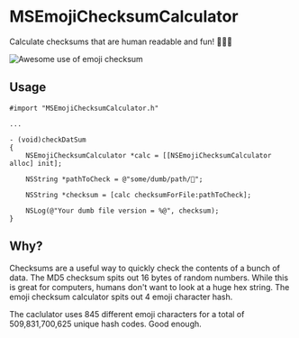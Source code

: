 MSEmojiChecksumCalculator
=========================

Calculate checksums that are human readable and fun! 🍌🙆🚽

![Awesome use of emoji checksum](http://f.cl.ly/items/2Z1d07360n2s1R1R2L17/Screenshot%202013-10-14%2012.26.03.png)

## Usage
```
#import "MSEmojiChecksumCalculator.h"

...

- (void)checkDatSum
{
	NSEmojiChecksumCalculator *calc = [[NSEmojiChecksumCalculator alloc] init];

	NSString *pathToCheck = @"some/dumb/path/🍺";

	NSString *checksum = [calc checksumForFile:pathToCheck];

	NSLog(@"Your dumb file version = %@", checksum);
}
```

## Why?

Checksums are a useful way to quickly check the contents of a bunch of data. The MD5 checksum spits out 16 bytes of random numbers. While this is great for computers, humans don't want to look at a huge hex string. The emoji checksum calculator spits out 4 emoji character hash.

The caclulator uses 845 different emoji characters for a total of 509,831,700,625 unique hash codes. Good enough.

